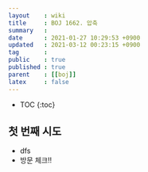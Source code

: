 ```yaml
---
layout    : wiki
title     : BOJ 1662. 압축
summary   : 
date      : 2021-01-27 10:29:53 +0900
updated   : 2021-03-12 00:23:15 +0900
tag       : 
public    : true
published : true
parent    : [[boj]]
latex     : false
---
```

* TOC
{:toc}

## 첫 번째 시도
- dfs
- 방문 체크!!
